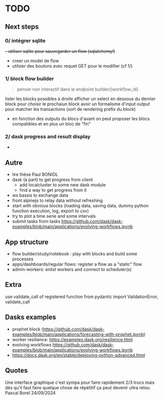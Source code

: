 # TODO

## Next steps

### 0/ intégrer sqlite

~~- utiliser sqlite pour sauvegarder un flow (sqlalchemy!)~~

- creer un model de flow
- utilsier des boutons avec requet GET pour le modifier (cf 1/)

### 1/ block flow builder

> penser non interactif
dans le endpoint builder/{workflow_id}

lister les blocks possibles à droite
afficher un select en dessous du dernier block pour choisir le prochaiun block
avoir un formalisme d'input output pour matcher les transactions (sort de rendering prefix du block)

- en fonction des outputs du blocs d'avant on peut proposer les blocs compatibles et en plus un bloc de "fin"

### 2/ dask progress and result display

-

## Autre


- lire thèse Paul BONIOL
- dask (à part) to get progress from client
  - add localcluster to some new dask module
  - find a way to get progress from it
- ws bassis to exchange data
- front alpinejs to relay data without refreshing
- start with obvious blocks (loading data, saving data, dummy python function execution, log, export to csv)
- try to plot a time serie and some intervals
- submit tasks from tasks <https://github.com/dask/dask-examples/blob/main/applications/evolving-workflows.ipynb>

## App structure

- flow builder/study/notebook : play with blocks and build some processes
- apps/dashboards/regular flows: register a flow as a "static" flow
- admin-workers: enlist workers and connect to scheduler(s)

## Extra

use validate_call of registered function
from pydantic import ValidationError, validate_call

## Dasks examples

- prophet block (<https://github.com/dask/dask-examples/blob/main/applications/forecasting-with-prophet.ipynb>)
- worker resilience: <https://examples.dask.org/resilience.html>
- evolving workflows <https://github.com/dask/dask-examples/blob/main/applications/evolving-workflows.ipynb>
- <https://docs.dask.org/en/stable/deploying-python-advanced.html>


## Quotes

Une interface graphique c'est sympa pour faire rapidement 2/3 trucs mais dès qu'il faut faire quelque chose de répétitif ça peut devenir ultra relou. Pascal Borel 24/09/2024